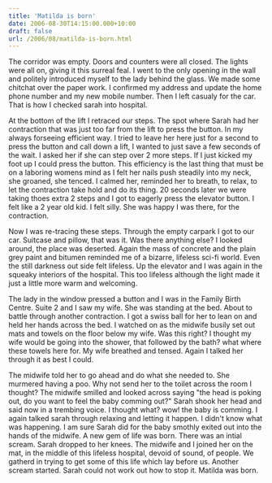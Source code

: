 ```yaml
---
title: 'Matilda is born'
date: 2006-08-30T14:15:00.000+10:00
draft: false
url: /2006/08/matilda-is-born.html
---
```


The corridor was empty. Doors and counters were all closed. The lights were all on, giving it this surreal feal. I went to the only opening in the wall and politely introduced myself to the lady behind the glass. We made some chitchat over the paper work. I confirmed my address and update the home phone number and my new mobile number. Then I left casualy for the car. That is how I checked sarah into hospital.

  

At the bottom of the lift I retraced our steps. The spot where Sarah had her contraction that was just too far from the lift to press the button. In my always forseeing efficient way. I tried to leave her here just for a second to press the button and call down a lift, I wanted to just save a few seconds of the wait. I asked her if she can step over 2 more steps. If I just kicked my foot up I could press the button. This efficiency is the last thing that must be on a laboring womens mind as I felt her nails push steadily into my neck, she groaned, she tenced. I calmed her, reminded her to breath, to relax, to let the contraction take hold and do its thing. 20 seconds later we were taking thoes extra 2 steps and I got to eagerly press the elevator button. I felt like a 2 year old kid. I felt silly. She was happy I was there, for the contraction.

  

Now I was re-tracing these steps. Through the empty carpark I got to our car. Suitcase and pillow, that was it. Was there anything else? I looked around, the place was deserted. Again the mass of concrete and the plain grey paint and bitumen reminded me of a bizarre, lifeless sci-fi world. Even the still darkness out side felt lifeless. Up the elevator and I was again in the squeaky interiors of the hospital. This too lifeless although the light made it just a little more warm and welcoming.

  

The lady in the window pressed a button and I was in the Family Birth Centre. Suite 2 and I saw my wife. She was standing at the bed. About to battle through another contraction. I got a swiss ball for her to lean on and held her hands across the bed. I watched on as the midwife busily set out mats and towels on the floor below my wife. Was this right? I thought my wife would be going into the shower, that followed by the bath? what where these towels here for. My wife breathed and tensed. Again I talked her through it as best I could.

  

The midwife told her to go ahead and do what she needed to. She murmered having a poo. Why not send her to the toilet across the room I thought? The midwife smilled and looked across saying "the head is poking out, do you want to feel the baby comming out?" Sarah shook her head and said now in a trembing voice. I thought what? wow! the baby is comming. I again talked sarah through relaxing and letting it happen. I didn't know what was happening. I am sure Sarah did for the baby smothly exited out into the hands of the midwife. A new gem of life was born. There was an intial scream. Sarah dropped to her knees. The midwife and I joined her on the mat, in the middle of this lifeless hospital, devoid of sound, of people. We gatherd in trying to get some of this life which lay before us. Another scream started. Sarah could not work out how to stop it. Matilda was born.